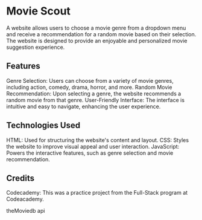 
# Movie Scout

A website allows users to choose a movie genre from a dropdown menu and receive a recommendation for a random movie based on their selection. The website is designed to provide an enjoyable and personalized movie suggestion experience.

## Features

Genre Selection: Users can choose from a variety of movie genres, including action, comedy, drama, horror, and more.
Random Movie Recommendation: Upon selecting a genre, the website recommends a random movie from that genre.
User-Friendly Interface: The interface is intuitive and easy to navigate, enhancing the user experience.

## Technologies Used

HTML: Used for structuring the website's content and layout.
CSS: Styles the website to improve visual appeal and user interaction.
JavaScript: Powers the interactive features, such as genre selection and movie recommendation.


## Credits

Codecademy: This was a practice project from the Full-Stack program at Codeacademy.

theMoviedb api
